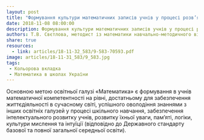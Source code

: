 ```yaml
---
layout: post
title: "Формування культури математичних записів учнів у процесі розв’язування задач і вправ (методичні рекомендації)"
date: 2018-11-08 08:00:00
description: Формування культури математичних записів учнів у процесі розв’язування задач і вправ (методичні рекомендації)
authors: Т.В. Свєтлова, методист із математики навчально-методичного відділу координації освітньої діяльності та професійного розвитку Сумського ОІППО
share: true
resources:
  - link: articles/18-11-32_583/9-583-70593.pdf
image: articles/18-11-31_583/9_583.jpg
tags:
 - Кольорова вкладка
 - Математика в школах України
---
```


Основною метою освітньої галузі «Математика» є формування в учнів математичної компетентності на рівні, достатньому для забезпечення життєдіяльності в сучасному світі, успішного оволодіння знаннями з інших освітніх галузей у процесі шкільного навчання, забезпечення інтелектуального розвитку учнів, розвитку їхньої уваги, пам’яті, логіки, культури мислення та інтуїції (відповідно до Державного стандарту базової та повної загальної середньої освіти).
